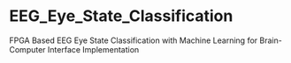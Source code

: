 # EEG_Eye_State_Classification
FPGA Based EEG Eye State Classification with Machine Learning for Brain-Computer Interface Implementation
